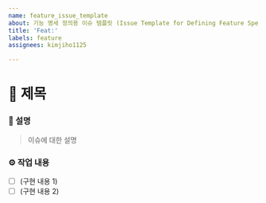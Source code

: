 ```yaml
---
name: feature_issue_template
about: 기능 명세 정의용 이슈 템플릿 (Issue Template for Defining Feature Specifications)
title: 'Feat:'
labels: feature
assignees: kimjiho1125

---
```


<!--아래에 이슈 제목을 적어주세요.-->
# 📌 제목 


### 📝 설명
<!-- 이슈에 대한 간단한 설명을 적어주세요.-->
> 이슈에 대한 설명

### ⚙️ 작업 내용
<!-- 작업해야 하는 내용들을 개별적으로 나눠서 작성해주세요.  -->
- [ ] (구현 내용 1)
- [ ] (구현 내용 2)
